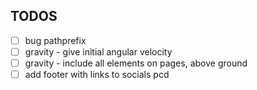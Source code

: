 ## TODOS

- [ ] bug pathprefix
- [ ] gravity - give initial angular velocity
- [ ] gravity - include all elements on pages, above ground
- [ ] add footer with links to socials pcd